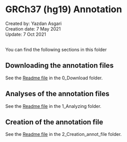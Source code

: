 # GRCh37 (hg19) Annotation 
Created by: Yazdan Asgari<br>
Creation date: 7 May 2021<br>
Update: 7 Oct 2021<br><br>

You can find the following sections in this folder
## Downloading the annotation files
See the [Readme file](0_Download) in the 0_Download folder.
## Analyses of the annotation files
See the [Readme file](1_Analyzing) in the 1_Analyzing folder.
## Creation of the annotation file
See the [Readme file](2_Creation_annot_file) in the 2_Creation_annot_file folder.
